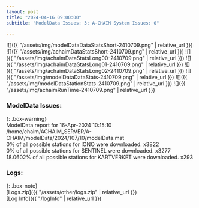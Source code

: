 ```yaml
---
layout: post
title: "2024-04-16 09:00:00"
subtitle: "ModelData Issues: 3; A-CHAIM System Issues: 0"

---
```


![]({{ "/assets/img/modelDataDataStatsShort-2410709.png" | relative_url }})
![]({{ "/assets/img/achaimDataStatsShort-2410709.png" | relative_url }})
![]({{ "/assets/img/achaimDataStatsLong00-2410709.png" | relative_url }})
![]({{ "/assets/img/achaimDataStatsLong01-2410709.png" | relative_url }})
![]({{ "/assets/img/achaimDataStatsLong02-2410709.png" | relative_url }})
![]({{ "/assets/img/modelDataDataStats-2410709.png" | relative_url }})
![]({{ "/assets/img/modelDataStationStats-2410709.png" | relative_url }})
![]({{ "/assets/img/achaimRunTime-2410709.png" | relative_url }})


### ModelData Issues:  
  
{: .box-warning}  
 ModelData report for 16-Apr-2024 10:15:10   
 /home/chaim/ACHAIM_SERVER/A-CHAIM/modelData/2024/107/10/modelData.mat   
 0% of all possible stations for IONO were downloaded. x3822   
 0% of all possible stations for SENTINEL were downloaded. x3277   
 18.0602% of all possible stations for KARTVERKET were downloaded. x293   
  


### Logs:  
  
{: .box-note}  
[Logs.zip]({{ "/assets/other/logs.zip" | relative_url }})  
[Log Info]({{ "/logInfo" | relative_url }})  
